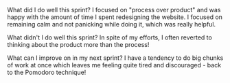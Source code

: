 What did I do well this sprint?
I focused on "process over product" and was happy with the amount of time I spent redesigning the website. I focused on remaining calm and not panicking while doing it, which was really helpful. 

What didn't I do well this sprint? 
In spite of my efforts, I often reverted to thinking about the product more than the process!

What can I improve on in my next sprint?
I have a tendency to do big chunks of work at once which leaves me feeling quite tired and discouraged - back to the Pomodoro technique!